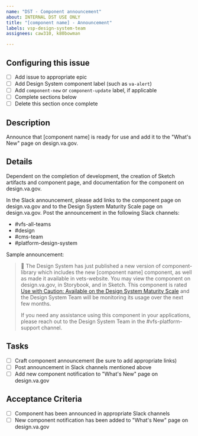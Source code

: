 ```yaml
---
name: "DST - Component announcement"
about: INTERNAL DST USE ONLY
title: "[component name] - Announcement"
labels: vsp-design-system-team
assignees: caw310, k80bowman

---
```


## Configuring this issue
- [ ] Add issue to appropriate epic
- [ ] Add Design System component label (such as `va-alert`)
- [ ] Add `component-new` or `component-update` label, if applicable
- [ ] Complete sections below
- [ ] Delete this section once complete

## Description
Announce that [component name] is ready for use and add it to the "What's New" page on design.va.gov.

## Details
Dependent on the completion of development, the creation of Sketch artifacts and component page, and documentation for the component on design.va.gov.

In the Slack announcement, please add links to the component page on design.va.gov and to the Design System Maturity Scale page on design.va.gov. Post the announcement in the following Slack channels:
- #vfs-all-teams
- #design
- #cms-team
- #platform-design-system

Sample announcement:
> :loudspeaker: The Design System has just published a new version of component-library which includes the new [component name] component, as well as made it available in vets-website. You may view the component on design.va.gov, in Storybook, and in Sketch. This component is rated [Use with Caution: Available on the Design System Maturity Scale](https://design.va.gov/about/maturity-scale#use-with-caution-available) and the Design System Team will be monitoring its usage over the next few months.
>
> If you need any assistance using this component in your applications, please reach out to the Design System Team in the #vfs-platform-support channel.

## Tasks
- [ ] Craft component announcement (be sure to add appropriate links)
- [ ] Post announcement in Slack channels mentioned above
- [ ] Add new component notification to "What's New" page on design.va.gov

## Acceptance Criteria
- [ ] Component has been announced in appropriate Slack channels
- [ ] New component notification has been added to "What's New" page on design.va.gov